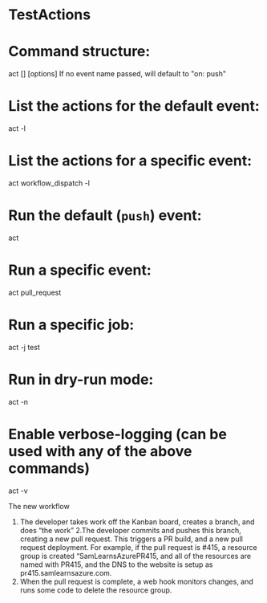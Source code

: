 # TestActions

# Command structure:
act [<event>] [options]
If no event name passed, will default to "on: push"

# List the actions for the default event:
act -l

# List the actions for a specific event:
act workflow_dispatch -l

# Run the default (`push`) event:
act

# Run a specific event:
act pull_request

# Run a specific job:
act -j test

# Run in dry-run mode:
act -n

# Enable verbose-logging (can be used with any of the above commands)
act -v



The new workflow
1. The developer takes work off the Kanban board, creates a branch, and does “the work”
2.The developer commits and pushes this branch, creating a new pull request. This triggers a PR build, and a new pull request deployment. For example, if the pull request is #415, a resource group is created “SamLearnsAzurePR415, and all of the resources are named with PR415, and the DNS to the website is setup as pr415.samlearnsazure.com.
3. When the pull request is complete, a web hook monitors changes, and runs some code to delete the resource group.

